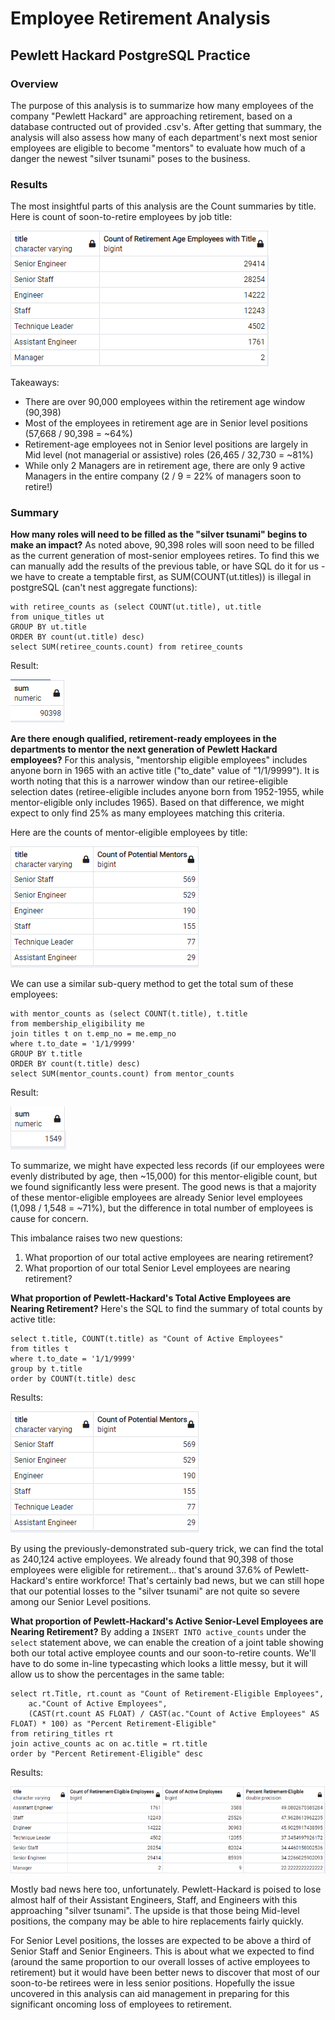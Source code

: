 # Employee Retirement Analysis
## Pewlett Hackard PostgreSQL Practice
### Overview
The purpose of this analysis is to summarize how many employees of the company "Pewlett Hackard" are approaching retirement, based on a database contructed out of provided .csv's. After getting that summary, the analysis will also assess how many of each department's next most senior employees are eligible to become "mentors" to evaluate how much of a danger the newest "silver tsunami" poses to the business. 

### Results
The most insightful parts of this analysis are the Count summaries by title. 
Here is count of soon-to-retire employees by job title:

![](./Resources/RetiringCountsByTitle.png)

Takeaways:
* There are over 90,000 employees within the retirement age window (90,398)
* Most of the employees in retirement age are in Senior level positions (57,668 / 90,398 = ~64%)
* Retirement-age employees not in Senior level positions are largely in Mid level (not managerial or assistive) roles (26,465 / 32,730 = ~81%)
* While only 2 Managers are in retirement age, there are only 9 active Managers in the entire company (2 / 9 = 22% of managers soon to retire!)

### Summary
**How many roles will need to be filled as the "silver tsunami" begins to make an impact?**
As noted above, 90,398 roles will soon need to be filled as the current generation of most-senior employees retires. To find this we can manually add the results of the previous table, or have SQL do it for us - we have to create a temptable first, as SUM(COUNT(ut.titles)) is illegal in postgreSQL (can't nest aggregate functions):

```
with retiree_counts as (select COUNT(ut.title), ut.title
from unique_titles ut
GROUP BY ut.title
ORDER BY count(ut.title) desc)
select SUM(retiree_counts.count) from retiree_counts
```
Result:

![](./Resources/retireeSum.png)


**Are there enough qualified, retirement-ready employees in the departments to mentor the next generation of Pewlett Hackard employees?**
For this analysis, "mentorship eligible employees" includes anyone born in 1965 with an active title ("to_date" value of "1/1/9999"). It is worth noting that this is a narrower window than our retiree-eligible selection dates (retiree-eligible includes anyone born from 1952-1955, while mentor-eligible only includes 1965). Based on that difference, we might expect to only find 25% as many employees matching this criteria.

Here are the counts of mentor-eligible employees by title:

![](./Resources/MentorCountsByTitle.png)

We can use a similar sub-query method to get the total sum of these employees:

```
with mentor_counts as (select COUNT(t.title), t.title
from membership_eligibility me
join titles t on t.emp_no = me.emp_no
where t.to_date = '1/1/9999'
GROUP BY t.title
ORDER BY count(t.title) desc)
select SUM(mentor_counts.count) from mentor_counts
```

Result:

![](./Resources/mentorSum.png)

To summarize, we might have expected less records (if our employees were evenly distributed by age, then ~15,000) for this mentor-eligible count, but we found significantly less were present. The good news is that a majority of these mentor-eligible employees are already Senior level employees (1,098 / 1,548 = ~71%), but the difference in total number of employees is cause for concern.

This imbalance raises two new questions: 
1. What proportion of our total active employees are nearing retirement?
2. What proportion of our total Senior Level employees are nearing retirement?

**What proportion of Pewlett-Hackard's Total Active Employees are Nearing Retirement?**
Here's the SQL to find the summary of total counts by active title:

```
select t.title, COUNT(t.title) as "Count of Active Employees"
from titles t
where t.to_date = '1/1/9999'
group by t.title
order by COUNT(t.title) desc
```

Results:

![](./Resources/MentorCountsByTitle.png)

By using the previously-demonstrated sub-query trick, we can find the total as 240,124 active employees. We already found that 90,398 of those employees were eligible for retirement... that's around 37.6% of Pewlett-Hackard's entire workforce! That's certainly bad news, but we can still hope that our potential losses to the "silver tsunami" are not quite so severe among our Senior Level positions.

**What proportion of Pewlett-Hackard's Active Senior-Level Employees are Nearing Retirement?**
By adding a ```INSERT INTO active_counts``` under the ```select``` statement above, we can enable the creation of a joint table showing both our total active employee counts and our soon-to-retire counts. We'll have to do some in-line typecasting which looks a little messy, but it will allow us to show the percentages in the same table:

```
select rt.Title, rt.count as "Count of Retirement-Eligible Employees", 
	ac."Count of Active Employees",
	(CAST(rt.count AS FLOAT) / CAST(ac."Count of Active Employees" AS FLOAT) * 100) as "Percent Retirement-Eligible"
from retiring_titles rt
join active_counts ac on ac.title = rt.title
order by "Percent Retirement-Eligible" desc
```

Results:

![](./Resources/RetirementLossPercents.png)

Mostly bad news here too, unfortunately. Pewlett-Hackard is poised to lose almost half of their Assistant Engineers, Staff, and Engineers with this approaching "silver tsunami". The upside is that those being Mid-level positions, the company may be able to hire replacements fairly quickly. 

For Senior Level positions, the losses are expected to be above a third of Senior Staff and Senior Engineers. This is about what we expected to find (around the same proportion to our overall losses of active employees to retirement) but it would have been better news to discover that most of our soon-to-be retirees were in less senior positions. Hopefully the issue uncovered in this analysis can aid management in preparing for this significant oncoming loss of employees to retirement.